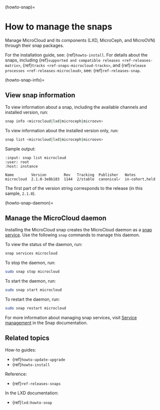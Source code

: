 (howto-snap)=
# How to manage the snaps

Manage MicroCloud and its components (LXD, MicroCeph, and MicroOVN) through their snap packages.

For the installation guide, see: {ref}`howto-install`. For details about the snaps, including {ref}`supported and compatible releases <ref-releases-matrix>`, {ref}`tracks <ref-snaps-microcloud-tracks>`, and {ref}`release processes <ref-releases-microcloud>`, see: {ref}`ref-releases-snap`.

(howto-snap-info)=
## View snap information

To view information about a snap, including the available channels and installed version, run:

```bash
snap info <microcloud|lxd|microceph|microovn>
```

To view information about the installed version only, run:

```bash
snap list <microcloud|lxd|microceph|microovn>
```

Sample output:

```{terminal}
:input: snap list microcloud
:user: root
:host: instance

Name        Version        Rev   Tracking  Publisher   Notes
microcloud  2.1.0-3e8b183  1144  2/stable  canonical✓  in-cohort,held
```

The first part of the version string corresponds to the release (in this sample, `2.1.0`).

(howto-snap-daemon)=
## Manage the MicroCloud daemon

Installing the MicroCloud snap creates the MicroCloud daemon as a [snap service](https://snapcraft.io/docs/service-management). Use the following `snap` commands to manage this daemon.

To view the status of the daemon, run:

```bash
snap services microcloud
```

To stop the daemon, run:

```bash
sudo snap stop microcloud
```

To start the daemon, run:

```bash
sudo snap start microcloud
```

To restart the daemon, run:

```bash
sudo snap restart microcloud
```

For more information about managing snap services, visit [Service management](https://snapcraft.io/docs/service-management) in the Snap documentation.

## Related topics

How-to guides:
- {ref}`howto-update-upgrade`
- {ref}`howto-install`

Reference:
- {ref}`ref-releases-snaps`

In the LXD documentation:

- {ref}`lxd:howto-snap`
